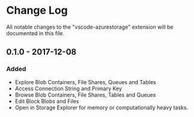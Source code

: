 # Change Log
All notable changes to the "vscode-azurestorage" extension will be documented in this file.

## 0.1.0 - 2017-12-08
### Added
 - Explore Blob Containers, File Shares, Queues and Tables
 - Access Connection String and Primary Key
 - Browse Blob Containers, File Shares, Tables and Queues
 - Edit Block Blobs and Files
 - Open in Storage Explorer for memory or computationally heavy tasks.